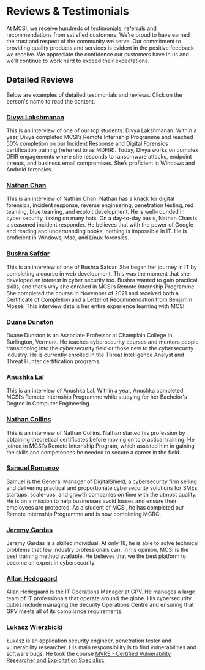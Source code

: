 # Reviews & Testimonials

At MCSI, we receive hundreds of testimonials, referrals and recommendations from satisfied customers. We're proud to have earned the trust and respect of the community we serve. Our commitment to providing quality products and services is evident in the positive feedback we receive. We appreciate the confidence our customers have in us and we'll continue to work hard to exceed their expectations.

## Detailed Reviews

Below are examples of detailed testimonials and reviews. Click on the person's name to read the content.

### [Divya Lakshmanan](review-and-testimonial-divya-lakshmanan)

This is an interview of one of our top students: Divya Lakshmanan. Within a year, Divya completed MCSI’s Remote Internship Programme and reached 50% completion on our Incident Response and Digital Forensics certification training (referred to as MDFIR). Today, Divya works on complex DFIR engagements where she responds to ransomware attacks, endpoint threats, and business email compromises. She’s proficient in Windows and Android forensics.

### [Nathan Chan](review-and-testimonial-nathan-chan)

This is an interview of Nathan Chan. Nathan has a knack for digital forensics, incident response, reverse engineering, penetration testing, red teaming, blue teaming, and exploit development. He is well-rounded in cyber security, taking on many hats. On a day-to-day basis, Nathan Chan is a seasoned incident responder. He believes that with the power of Google and reading and understanding books, nothing is impossible in IT. He is proficient in Windows, Mac, and Linux forensics.

### [Bushra Safdar](review-and-testimonial-bushra-safdar)

This is an interview of one of Bushra Safdar. She began her journey in IT by completing a course in web development. This was the moment that she developed an interest in cyber security too. Bushra wanted to gain practical skills, and that’s why she enrolled in MCSI’s Remote Internship Programme. She completed the course in November of 2021 and received both a Certificate of Completion and a Letter of Recommendation from Benjamin Mossé. This interview details her entire experience learning with MCSI.

### [Duane Dunston](review-and-testimonial-duane-dunston)

Duane Dunston is an Associate Professor at Champlain College in Burlington, Vermont. He teaches cybersecurity courses and mentors people transitioning into the cybersecurity field or those new to the cybersecurity industry. He is currently enrolled in the Threat Intelligence Analyst and Threat Hunter certification programs.

### [Anushka Lal](review-and-testimonial-anushka-lal)

This is an interview of Anushka Lal. Within a year, Anushka completed MCSI’s Remote Internship Programme while studying for her Bachelor's Degree in Computer Engineering.

### [Nathan Collins](review-and-testimonial-nathan-collins)

This is an interview of Nathan Collins. Nathan started his profession by obtaining theoretical certificates before moving on to practical training. He joined in MCSI’s Remote Internship Program, which assisted him in gaining the skills and competences he needed to secure a career in the field.

### [Samuel Romanov](review-and-testimonial-samuel-romanov)

Samuel is the General Manager of DigitalShield, a cybersecurity firm selling and delivering practical and proportionate cybersecurity solutions for SMEs, startups, scale-ups, and growth companies on time with the utmost quality. He is on a mission to help businesses avoid losses and ensure their employees are protected. As a student of MCSI, he has completed our Remote Internship Programme and is now completing MGRC.

### [Jeremy Gardas](review-and-testimonial-jeremy-gardas)

Jeremy Gardas is a skilled individual. At only 18, he is able to solve technical problems that few industry professionals can. In his opinion, MCSI is the best training method available. He believes that we the best platform to become an expert in cybersecurity. 

### [Allan Hedegaard](review-and-testimonial-allan-hedegaard)

Allan Hedegaard is the IT Operations Manager at GPV. He manages a large team of IT professionals that operate around the globe. His cybersecurity duties include managing the Security Operations Centre and ensuring that GPV meets all of its compliance requirements.

### [Lukasz Wierzbicki](review-and-testimonial-lukasz-wierzbicki)

Łukasz is an application security engineer, penetration tester and vulnerability researcher. His main responsibility is to find vulnerabilities and software bugs. He took the course [MVRE - Certified Vulnerability Researcher and Exploitation Specialist](https://www.mosse-institute.com/certifications/mvre-vulnerability-researcher-and-exploitation-specialist.html).
